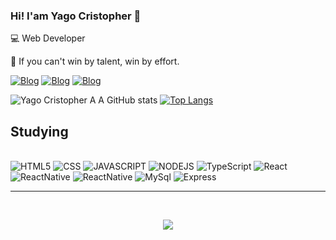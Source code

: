### Hi! I'am Yago Cristopher 👋
💻 Web Developer

💪 If you can't win by talent, win by effort.

[![Blog](https://img.shields.io/badge/LinkedIn-0077B5?style=for-the-badge&logo=linkedin&logoColor=white)](https://www.linkedin.com/in/ygcristopher/)
[![Blog](https://img.shields.io/badge/Twitter-1DA1F2?style=for-the-badge&logo=twitter&logoColor=white)](https://twitter.com/boolean_js)
[![Blog](https://img.shields.io/badge/Instagram-E4405F?style=for-the-badge&logo=instagram&logoColor=white)](https://www.instagram.com/yg.cristopher/)

![Yago Cristopher A A GitHub stats](https://github-readme-stats.vercel.app/api?username=ygcristopher&show_icons=true&theme=radical)
[![Top Langs](https://github-readme-stats.vercel.app/api/top-langs/?username=ygcristopher&show_icons=true&theme=radical)](https://github.com/ygcristopher/github-readme-stats)

## Studying

<div style="display: inline_block"><br/>
<img aling="center" alt="HTML5" src="https://img.shields.io/badge/HTML5-E34F26?style=for-the-badge&logo=html5&logoColor=white">
<img aling="center" alt="CSS" src="https://img.shields.io/badge/CSS3-1572B6?style=for-the-badge&logo=css3&logoColor=white">
<img aling="center" alt="JAVASCRIPT" src="https://img.shields.io/badge/JavaScript-F7DF1E?style=for-the-badge&logo=javascript&logoColor=black">
<img aling="center" alt="NODEJS" src="https://img.shields.io/badge/Node.js-43853D?style=for-the-badge&logo=node.js&logoColor=white">
<img aling="center" alt="TypeScript" src="https://img.shields.io/badge/TypeScript-007ACC?style=for-the-badge&logo=typescript&logoColor=white">
<img aling="center" alt="React" src="https://img.shields.io/badge/React-20232A?style=for-the-badge&logo=react&logoColor=61DAFB">
<img aling="center" alt="ReactNative" src="https://img.shields.io/badge/React_Native-20232A?style=for-the-badge&logo=react&logoColor=61DAFB">
<img aling="center" alt="ReactNative" src="https://img.shields.io/badge/Elixir-4B275F?style=for-the-badge&logo=elixir&logoColor=white">
<img aling="center" alt="MySql" src="https://img.shields.io/badge/MySQL-00000F?style=for-the-badge&logo=mysql&logoColor=white">
<img aling="center" alt="Express" src="https://img.shields.io/badge/Express.js-404D59?style=for-the-badge">
</div>

<hr>
<br>
<p align="center">   <img alingn="center" src="https://profile-counter.glitch.me/ygcristopher/count.svg" /></p>
